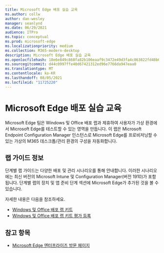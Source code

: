 ```yaml
---
title: Microsoft Edge 배포 실습 교육
ms.author: collw
author: dan-wesley
manager: seanlynd
ms.date: 06/29/2021
audience: ITPro
ms.topic: conceptual
ms.prod: microsoft-edge
ms.localizationpriority: medium
ms.collection: M365-modern-desktop
description: Microsoft Edge 배포 실습 교육
ms.openlocfilehash: 18e6e849c868fa82b106eaaf9c3472e49d3fa4c863822fd48b023025544ebffe
ms.sourcegitcommit: d44c0997ffe40d67421312ed96e7766da947eaa0
ms.translationtype: MT
ms.contentlocale: ko-KR
ms.lasthandoff: 08/05/2021
ms.locfileid: "11725220"
---
```

# <a name="microsoft-edge-hands-on-deployment-lab"></a>Microsoft Edge 배포 실습 교육

Microsoft Edge 팀은 Windows 및 Office 배포 랩과 제휴하여 사용자가 가상 환경에서 Microsoft Edge를 테스트할 수 있는 영역을 만듭니다. 이 랩은 Microsoft Endpoint Configuration Manager 인스턴스로 Microsoft Edge를 프로비저닝할 수 있는 가상의 M365 데스크톱/관리 환경의 구성을 자동화합니다.

## <a name="about-the-lab-guides"></a>랩 가이드 정보

단계별 랩 가이드는 다양한 배포 및 관리 시나리오를 통해 안내합니다. 이러한 시나리오에는 최신 버전의 Microsoft Intune 및 Configuration Manager(버전 1910)가 포함됩니다. 단계별 랩의 장치 및 앱 준비 단계 섹션에 Microsoft Edge가 추가된 것을 볼 수 있습니다.

자세한 내용은 다음을 참조하세요.

- [Windows 및 Office 배포 랩 키트](/microsoft-365/enterprise/modern-desktop-deployment-and-management-lab?view=o365-worldwide)
- [Windows 및 Office 배포 랩 키트 평가 등록](https://www.microsoft.com/evalcenter/evaluate-lab-kit)

## <a name="see-also"></a>참고 항목

- [Microsoft Edge 엔터프라이즈 방문 페이지](https://aka.ms/EdgeEnterprise)